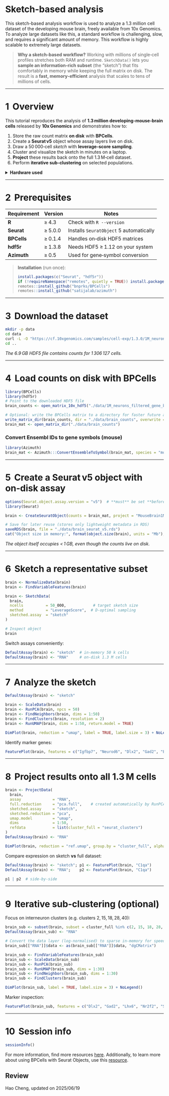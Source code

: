 # Sketch-based analysis
This sketch-based analysis workflow is used to analyze a 1.3 million cell dataset of the developing mouse brain, freely available from 10x Genomics. To analyze large datasets like this, a standard workflow is challenging, slow, and requires a significant amount of memory. This workflow is highly scalable to extremely large datasets.

> **Why a sketch‑based workflow?**
> Working with millions of single‑cell profiles stretches both RAM and runtime.
> `SketchData()` lets you **sample an information‑rich subset** (the “sketch”) that fits comfortably in memory while keeping the full matrix on disk.
> The result is a **fast, memory‑efficient** analysis that scales to tens of millions of cells.

---

# 1  Overview

This tutorial reproduces the analysis of **1.3 million developing‑mouse‑brain cells** released by **10x Genomics** and demonstrates how to:

1. Store the raw count matrix **on disk** with **BPCells**.
2. Create a **Seurat v5** object whose assay layers live on disk.
3. Draw a 50 000‑cell *sketch* with **leverage‑score sampling**.
4. Cluster and visualize the sketch in minutes on a laptop.
5. **Project** these results back onto the full 1.3 M‑cell dataset.
6. Perform **iterative sub‑clustering** on selected populations.

<details>
<summary><strong>Hardware used</strong></summary>

* CPU: 8‑core laptop (Intel® Core™ i7‑1185G7)
* RAM: 32 GB
* OS: Ubuntu 22.04 LTS

</details>

---

# 2  Prerequisites

| Requirement | Version | Notes                                   |
| ----------- | ------- | --------------------------------------- |
| **R**       | ≥ 4.3   | Check with `R --version`                |
| **Seurat**  | ≥ 5.0.0 | Installs `SeuratObject` 5 automatically |
| **BPCells** | ≥ 0.1.4 | Handles on‑disk HDF5 matrices           |
| **hdf5r**   | ≥ 1.3.8 | Needs HDF5 ≥ 1.12 on your system        |
| **Azimuth** | ≥ 0.5   | Used for gene‑symbol conversion         |

> **Installation** (run once):
>
> ```r
> install.packages(c("Seurat", "hdf5r"))
> if (!requireNamespace("remotes", quietly = TRUE)) install.packages("remotes")
> remotes::install_github("bnprks/BPCells")
> remotes::install_github("satijalab/azimuth")
> ```

---

# 3  Download the dataset

```bash
mkdir -p data
cd data
curl -L -O "https://cf.10xgenomics.com/samples/cell-exp/1.3.0/1M_neurons/1M_neurons_filtered_gene_bc_matrices_h5.h5"
cd ..
```

*The 6.9 GB HDF5 file contains counts for 1 306 127 cells.*

---

# 4  Load counts on disk with BPCells

```r
library(BPCells)
library(hdf5r)
# Point to the downloaded HDF5 file
brain_counts <- open_matrix_10x_hdf5("./data/1M_neurons_filtered_gene_bc_matrices_h5.h5")

# Optional: write the BPCells matrix to a directory for faster future access
write_matrix_dir(brain_counts, dir = "./data/brain_counts", overwrite = TRUE)
brain_mat <- open_matrix_dir("./data/brain_counts")
```

### Convert Ensembl IDs to gene symbols (mouse)

```r
library(Azimuth)
brain_mat <- Azimuth:::ConvertEnsembleToSymbol(brain_mat, species = "mouse")
```

---

# 5  Create a Seurat v5 object with on‑disk assay

```r
options(Seurat.object.assay.version = "v5")  # **must** be set **before** CreateSeuratObject()
library(Seurat)

brain <- CreateSeuratObject(counts = brain_mat, project = "MouseBrain1M")

# Save for later reuse (stores only lightweight metadata in RDS)
saveRDS(brain, file = "./data/brain_seurat_v5.rds")
cat("Object size in memory:", format(object.size(brain), units = "Mb"), "\n")
```

*The object itself occupies < 1 GB, even though the counts live on disk.*

---

# 6  Sketch a representative subset

```r
brain <- NormalizeData(brain)
brain <- FindVariableFeatures(brain)

brain <- SketchData(
  brain,
  ncells          = 50_000,            # target sketch size
  method          = "LeverageScore",  # D‑optimal sampling
  sketched.assay  = "sketch"
)

# Inspect object
brain
```

Switch assays conveniently:

```r
DefaultAssay(brain) <- "sketch"  # in‑memory 50 k cells
DefaultAssay(brain) <- "RNA"     # on‑disk 1.3 M cells
```

---

# 7  Analyze the sketch

```r
DefaultAssay(brain) <- "sketch"

brain <- ScaleData(brain)
brain <- RunPCA(brain, npcs = 50)
brain <- FindNeighbors(brain, dims = 1:50)
brain <- FindClusters(brain, resolution = 2)
brain <- RunUMAP(brain, dims = 1:50, return.model = TRUE)

DimPlot(brain, reduction = "umap", label = TRUE, label.size = 3) + NoLegend()
```

Identify marker genes:

```r
FeaturePlot(brain, features = c("Igfbp7", "Neurod6", "Dlx2", "Gad2", "Eomes", "Reln"), ncol = 3)
```

---

# 8  Project results onto all 1.3 M cells

```r
brain <- ProjectData(
  brain,
  assay              = "RNA",
  full.reduction     = "pca.full",    # created automatically by RunPCA on sketch
  sketched.assay     = "sketch",
  sketched.reduction = "pca",
  umap.model         = "umap",
  dims               = 1:50,
  refdata            = list(cluster_full = "seurat_clusters")
)
DefaultAssay(brain) <- "RNA"

DimPlot(brain, reduction = "ref.umap", group.by = "cluster_full", alpha = 0.1, label = TRUE, label.size = 3) + NoLegend()
```

Compare expression on sketch **vs** full dataset:

```r
DefaultAssay(brain) <- "sketch"; p1 <- FeaturePlot(brain, "C1qa")
DefaultAssay(brain) <- "RNA";    p2 <- FeaturePlot(brain, "C1qa")

p1 | p2  # side‑by‑side
```

---

# 9  Iterative sub‑clustering (optional)

Focus on interneuron clusters (e.g. clusters 2, 15, 18, 28, 40):

```r
brain_sub <- subset(brain, subset = cluster_full %in% c(2, 15, 18, 28, 40))
DefaultAssay(brain_sub) <- "RNA"

# Convert the data layer (log‑normalised) to sparse in‑memory for speed
brain_sub[["RNA"]]$data <- as(brain_sub[["RNA"]]$data, "dgCMatrix")

brain_sub <- FindVariableFeatures(brain_sub)
brain_sub <- ScaleData(brain_sub)
brain_sub <- RunPCA(brain_sub)
brain_sub <- RunUMAP(brain_sub, dims = 1:30)
brain_sub <- FindNeighbors(brain_sub, dims = 1:30)
brain_sub <- FindClusters(brain_sub)

DimPlot(brain_sub, label = TRUE, label.size = 3) + NoLegend()
```

Marker inspection:

```r
FeaturePlot(brain_sub, features = c("Dlx2", "Gad2", "Lhx6", "Nr2f2", "Sst", "Mef2c"), ncol = 3)
```

---

# 10  Session info

```r
sessionInfo()
```


For more information, find more resources [here](https://satijalab.org/seurat/articles/seurat5_sketch_analysis.html#intro-sketch-based-analysis-in-seurat-v5). Additionally, to learn more about using BPCells with Seurat Objects, use this [resource](https://satijalab.org/seurat/articles/seurat5_bpcells_interaction_vignette.html).


## Review
Hao Cheng, updated on 2025/06/19


